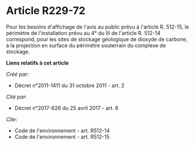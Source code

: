 # Article R229-72

Pour les besoins d'affichage de l'avis au public prévu à l'article R. 512-15, le périmètre de l'installation prévu au 4° du
III de l'article R. 512-14 correspond, pour les sites de stockage géologique de dioxyde de carbone, à la projection en
surface du périmètre souterrain du complexe de stockage.

**Liens relatifs à cet article**

_Créé par_:

  - Décret n°2011-1411 du 31 octobre 2011 - art. 2

_Cité par_:

  - Décret n°2017-626 du 25 avril 2017 - art. 6

_Cite_:

  - Code de l'environnement - art. R512-14
  - Code de l'environnement - art. R512-15
